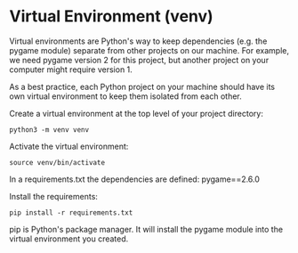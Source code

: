 # Virtual Environment (venv)

Virtual environments are Python's way to keep dependencies (e.g. the pygame module) separate from other projects on our machine. For example, we need pygame version 2 for this project, but another project on your computer might require version 1.

As a best practice, each Python project on your machine should have its own virtual environment to keep them isolated from each other.

Create a virtual environment at the top level of your project directory:

```cli
python3 -m venv venv
```

Activate the virtual environment:

```cli
source venv/bin/activate
```

In a requirements.txt the dependencies are defined: pygame==2.6.0

Install the requirements:

```cli
pip install -r requirements.txt
```

pip is Python's package manager. It will install the pygame module into the virtual environment you created.
